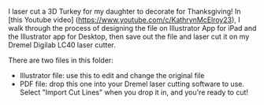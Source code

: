 I laser cut a 3D Turkey for my daughter to decorate for Thanksgiving! In [this Youtube video] (https://www.youtube.com/c/KathrynMcElroy23), I walk through the process of designing the file on Illustrator App for iPad and the Illustrator app for Desktop, then save out the file and laser cut it on my Dremel Digilab LC40 laser cutter. 

There are two files in this folder:
* Illustrator file: use this to edit and change the original file
* PDF file: drop this one into your Dremel laser cutting software to use. Select "Import Cut Lines" when you drop it in, and you're ready to cut!
